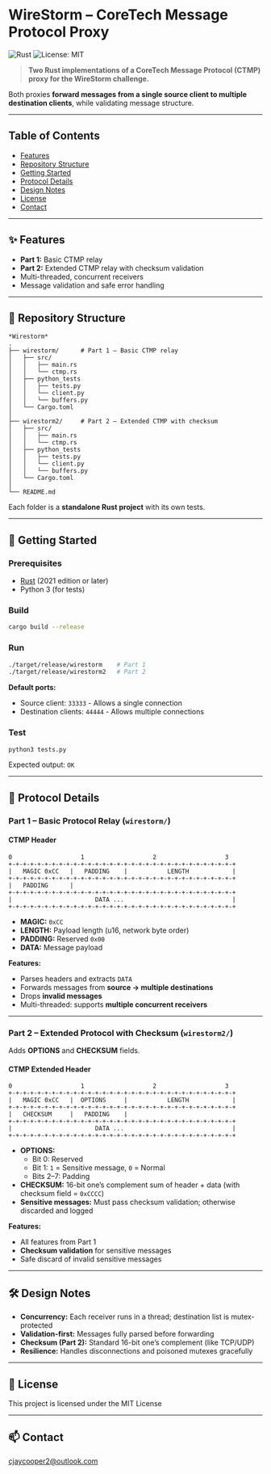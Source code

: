 # WireStorm – CoreTech Message Protocol Proxy

![Rust](https://img.shields.io/badge/Rust-2021-orange?logo=rust)
![License: MIT](https://img.shields.io/badge/License-MIT-blue.svg)

> **Two Rust implementations of a CoreTech Message Protocol (CTMP) proxy for the WireStorm challenge.**

Both proxies **forward messages from a single source client to multiple destination clients**, while validating message structure.

---

## Table of Contents

- [Features](#features)
- [Repository Structure](#repository-structure)
- [Getting Started](#getting-started)
- [Protocol Details](#protocol-details)
- [Design Notes](#design-notes)
- [License](#license)
- [Contact](#contact)

---

## ✨ Features

- **Part 1:** Basic CTMP relay
- **Part 2:** Extended CTMP relay with checksum validation
- Multi-threaded, concurrent receivers
- Message validation and safe error handling

---

## 📂 Repository Structure

```text
*Wirestorm*
.
├── wirestorm/      # Part 1 – Basic CTMP relay
│   ├── src/
│   │   ├── main.rs
│   │   └── ctmp.rs
│   ├── python_tests
│   │   ├── tests.py
│   │   └── client.py
│   │   └── buffers.py
│   └── Cargo.toml
│
├── wirestorm2/     # Part 2 – Extended CTMP with checksum
│   ├── src/
│   │   ├── main.rs
│   │   └── ctmp.rs
│   ├── python_tests
│   │   ├── tests.py
│   │   └── client.py
│   │   └── buffers.py
│   └── Cargo.toml
│
└── README.md
```

Each folder is a **standalone Rust project** with its own tests.

---

## 🚀 Getting Started

### Prerequisites

- [Rust](https://www.rust-lang.org/tools/install) (2021 edition or later)
- Python 3 (for tests)

### Build

```sh
cargo build --release
```

### Run

```sh
./target/release/wirestorm    # Part 1
./target/release/wirestorm2   # Part 2
```

**Default ports:**
- Source client: `33333` - Allows a single connection
- Destination clients: `44444` - Allows multiple connections

### Test

```sh
python3 tests.py
```
Expected output: `OK`

---

## 📡 Protocol Details

### Part 1 – Basic Protocol Relay (`wirestorm/`)

#### CTMP Header

```text
0                   1                   2                   3
+-+-+-+-+-+-+-+-+-+-+-+-+-+-+-+-+-+-+-+-+-+-+-+-+-+-+-+-+-+-+-+
|   MAGIC 0xCC   |   PADDING    |           LENGTH            |
+-+-+-+-+-+-+-+-+-+-+-+-+-+-+-+-+-+-+-+-+-+-+-+-+-+-+-+-+-+-+-+
|   PADDING      |
+-+-+-+-+-+-+-+-+-+-+-+-+-+-+-+-+-+-+-+-+-+-+-+-+-+-+-+-+-+-+-+
|                       DATA ...                              |
+-+-+-+-+-+-+-+-+-+-+-+-+-+-+-+-+-+-+-+-+-+-+-+-+-+-+-+-+-+-+-+
```

- **MAGIC:** `0xCC`
- **LENGTH:** Payload length (u16, network byte order)
- **PADDING:** Reserved `0x00`
- **DATA:** Message payload

**Features:**
- Parses headers and extracts `DATA`
- Forwards messages from **source → multiple destinations**
- Drops **invalid messages**
- Multi-threaded: supports **multiple concurrent receivers**

---

### Part 2 – Extended Protocol with Checksum (`wirestorm2/`)

Adds **OPTIONS** and **CHECKSUM** fields.

#### CTMP Extended Header

```text
0                   1                   2                   3
+-+-+-+-+-+-+-+-+-+-+-+-+-+-+-+-+-+-+-+-+-+-+-+-+-+-+-+-+-+-+-+
|   MAGIC 0xCC   |  OPTIONS     |           LENGTH            |
+-+-+-+-+-+-+-+-+-+-+-+-+-+-+-+-+-+-+-+-+-+-+-+-+-+-+-+-+-+-+-+
|   CHECKSUM     |   PADDING    |
+-+-+-+-+-+-+-+-+-+-+-+-+-+-+-+-+-+-+-+-+-+-+-+-+-+-+-+-+-+-+-+
|                       DATA ...                              |
+-+-+-+-+-+-+-+-+-+-+-+-+-+-+-+-+-+-+-+-+-+-+-+-+-+-+-+-+-+-+-+
```

- **OPTIONS:**
  - Bit 0: Reserved
  - Bit 1: `1` = Sensitive message, `0` = Normal
  - Bits 2–7: Padding
- **CHECKSUM:** 16-bit one’s complement sum of header + data (with checksum field = `0xCCCC`)
- **Sensitive messages:** Must pass checksum validation; otherwise discarded and logged

**Features:**
- All features from Part 1
- **Checksum validation** for sensitive messages
- Safe discard of invalid sensitive messages

---

## 🛠️ Design Notes

- **Concurrency:** Each receiver runs in a thread; destination list is mutex-protected
- **Validation-first:** Messages fully parsed before forwarding
- **Checksum (Part 2):** Standard 16-bit one’s complement (like TCP/UDP)
- **Resilience:** Handles disconnections and poisoned mutexes gracefully

---

## 📜 License

This project is licensed under the MIT License 

---

## 📫 Contact

cjaycooper2@outlook.com
